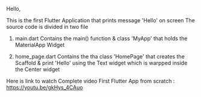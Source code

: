 Hello,

This is the first Flutter Application that prints message 'Hello' on screen
The source code is divided in two file
1) main.dart
Contains the main() function & class 'MyApp' that holds the MaterialApp Widget

2) home_page.dart
Contains the tha class 'HomePage' that creates the Scaffold & print 'Hello' using the Text widget which is warpped inside the Center widget

Here is link to watch Complete video 
First Flutter App from scratch : https://youtu.be/gkHys_4CAuo
